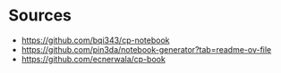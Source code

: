 # Sources
- https://github.com/bqi343/cp-notebook
- https://github.com/pin3da/notebook-generator?tab=readme-ov-file
- https://github.com/ecnerwala/cp-book
